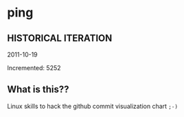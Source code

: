 # ping

## HISTORICAL ITERATION
2011-10-19

Incremented: 5252

## What is this?? 
Linux skills to hack the github commit visualization chart `;-)`
